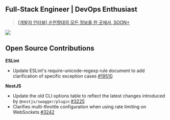 ## Full-Stack Engineer | DevOps Enthusiast

> [[개발자 인터뷰] 순천향대의 모든 정보를 한 곳에서, SOON+](http://news.sch.ac.kr/news/articleView.html?idxno=1222)  


<img src="https://go-skill-icons.vercel.app/api/icons?i=cpp,js,ts,react,nextjs,expressjs,nestjs,golang,aws&titles=true"/>


## Open Source Contributions
**ESLint**
- Update ESLint's require-unicode-regexp rule document to add clarification of specific exception cases [#19510](https://github.com/eslint/eslint/pull/19510)

**NestJS**
- Update the old CLI options table to reflect the latest changes introduced by `@nestjs/swagger/plugin` [#3225](https://github.com/nestjs/docs.nestjs.com/pull/3225)
- Clarifies multi-throttle configuration when using rate limiting on WebSockets [#3242](https://github.com/nestjs/docs.nestjs.com/pull/3242)